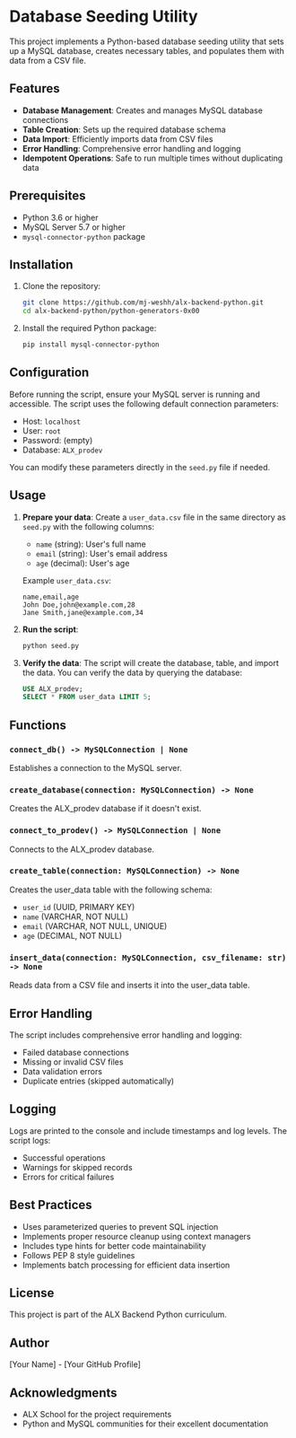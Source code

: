 # Database Seeding Utility

This project implements a Python-based database seeding utility that sets up a MySQL database, creates necessary tables, and populates them with data from a CSV file.

## Features

- **Database Management**: Creates and manages MySQL database connections
- **Table Creation**: Sets up the required database schema
- **Data Import**: Efficiently imports data from CSV files
- **Error Handling**: Comprehensive error handling and logging
- **Idempotent Operations**: Safe to run multiple times without duplicating data

## Prerequisites

- Python 3.6 or higher
- MySQL Server 5.7 or higher
- `mysql-connector-python` package

## Installation

1. Clone the repository:
   ```bash
   git clone https://github.com/mj-weshh/alx-backend-python.git
   cd alx-backend-python/python-generators-0x00
   ```

2. Install the required Python package:
   ```bash
   pip install mysql-connector-python
   ```

## Configuration

Before running the script, ensure your MySQL server is running and accessible. The script uses the following default connection parameters:

- Host: `localhost`
- User: `root`
- Password: (empty)
- Database: `ALX_prodev`

You can modify these parameters directly in the `seed.py` file if needed.

## Usage

1. **Prepare your data**:
   Create a `user_data.csv` file in the same directory as `seed.py` with the following columns:
   - `name` (string): User's full name
   - `email` (string): User's email address
   - `age` (decimal): User's age

   Example `user_data.csv`:
   ```csv
   name,email,age
   John Doe,john@example.com,28
   Jane Smith,jane@example.com,34
   ```

2. **Run the script**:
   ```bash
   python seed.py
   ```

3. **Verify the data**:
   The script will create the database, table, and import the data. You can verify the data by querying the database:
   ```sql
   USE ALX_prodev;
   SELECT * FROM user_data LIMIT 5;
   ```

## Functions

### `connect_db() -> MySQLConnection | None`
Establishes a connection to the MySQL server.

### `create_database(connection: MySQLConnection) -> None`
Creates the ALX_prodev database if it doesn't exist.

### `connect_to_prodev() -> MySQLConnection | None`
Connects to the ALX_prodev database.

### `create_table(connection: MySQLConnection) -> None`
Creates the user_data table with the following schema:
- `user_id` (UUID, PRIMARY KEY)
- `name` (VARCHAR, NOT NULL)
- `email` (VARCHAR, NOT NULL, UNIQUE)
- `age` (DECIMAL, NOT NULL)

### `insert_data(connection: MySQLConnection, csv_filename: str) -> None`
Reads data from a CSV file and inserts it into the user_data table.

## Error Handling

The script includes comprehensive error handling and logging:
- Failed database connections
- Missing or invalid CSV files
- Data validation errors
- Duplicate entries (skipped automatically)

## Logging

Logs are printed to the console and include timestamps and log levels. The script logs:
- Successful operations
- Warnings for skipped records
- Errors for critical failures

## Best Practices

- Uses parameterized queries to prevent SQL injection
- Implements proper resource cleanup using context managers
- Includes type hints for better code maintainability
- Follows PEP 8 style guidelines
- Implements batch processing for efficient data insertion

## License

This project is part of the ALX Backend Python curriculum.

## Author

[Your Name] - [Your GitHub Profile]

## Acknowledgments

- ALX School for the project requirements
- Python and MySQL communities for their excellent documentation

